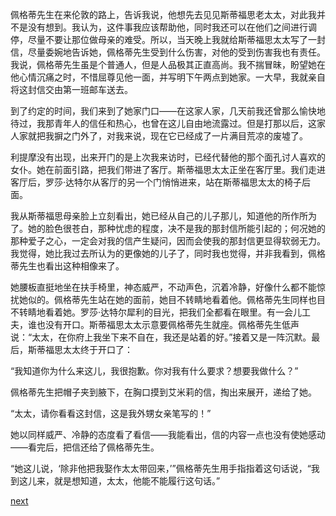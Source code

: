 
佩格蒂先生在来伦敦的路上，告诉我说，他想先去见见斯蒂福思老太太，对此我并不是没有想到。我认为，这件事我应该帮助他，同时我还可以在他们之间进行调停，尽量不要让那位做母亲的难受。所以，当天晚上我就给斯蒂福思太太写了一封信，尽量委婉地告诉她，佩格蒂先生受到什么伤害，对他的受到伤害我也有责任。我说，佩格蒂先生虽是个普通人，但是人品极其正直高尚。我不揣冒昧，盼望她在他心情沉痛之时，不惜屈尊见他一面，并写明下午两点到她家。一大早，我就亲自将这封信交由第一班邮车送去。

到了约定的时间，我们来到了她家门口——在这家人家，几天前我还曾那么愉快地待过，我那青年人的信任和热心，也曾在这儿自由地流露过。但是打那以后，这家人家就把我摒之门外了，对我来说，现在它已经成了一片满目荒凉的废墟了。

利提摩没有出现，出来开门的是上次我来访时，已经代替他的那个面孔讨人喜欢的女仆。她在前面引路，把我们带进了客厅。斯蒂福思太太正坐在客厅里。我们走进客厅后，罗莎·达特尔从客厅的另一个门悄悄进来，站在斯蒂福思太太的椅子后面。

我从斯蒂福思母亲脸上立刻看出，她已经从自己的儿子那儿，知道他的所作所为了。她的脸色很苍白，那种忧虑的程度，决不是我的那封信所能引起的；何况她的那种爱子之心，一定会对我的信产生疑问，因而会使我的那封信更显得软弱无力。我觉得，她比我过去所认为的更像她的儿子了，同时我也觉得，并非我看到，佩格蒂先生也看出这种相像来了。

她腰板直挺地坐在扶手椅里，神态威严，不动声色，沉着冷静，好像什么都不能惊扰她似的。佩格蒂先生站在她的面前，她目不转睛地看着他。佩格蒂先生同样也目不转睛地看着她。罗莎·达特尔犀利的目光，把我们全都看在眼里。有一会儿工夫，谁也没有开口。斯蒂福思太太示意要佩格蒂先生就座。佩格蒂先生低声说：“太太，在你府上我坐下来不自在，我还是站着的好。”接着又是一阵沉默。最后，斯蒂福思太太终于开口了：

“我知道你为什么来这儿，我很抱歉。你对我有什么要求？想要我做什么？”

佩格蒂先生把帽子夹到腋下，在胸口摸到艾米莉的信，掏出来展开，递给了她。

“太太，请你看看这封信，这是我外甥女亲笔写的！”

她以同样威严、冷静的态度看了看信——我能看出，信的内容一点也没有使她感动——看完后，把信还给了佩格蒂先生。

“她这儿说，‘除非他把我娶作太太带回来，’”佩格蒂先生用手指指着这句话说，“我到这儿来，就是想知道，太太，他能不能履行这句话。”

[next](page417.md)